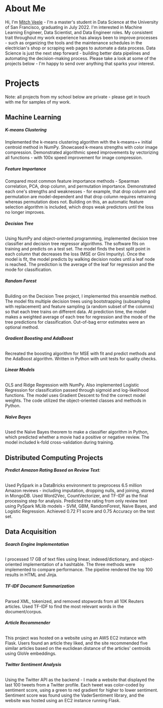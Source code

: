 # About Me

Hi, I'm [Mitch Veele](https://www.linkedin.com/in/mitch-veele/) - I'm a master's student in Data Science at the University of San Francisco, graduating in July 2022. I'm interested in Machine Learning Engineer, Data Scientist, and Data Engineer roles. My consistent trait throughout my work experience has always been to improve processes - such as organizing the tools and the maintenance schedules in the electrician's shop or scraping web pages to automate a data process. Data Science is just the next step forward - building better data pipelines and automating the decision-making process. Please take a look at some of the projects below - I'm happy to send over anything that sparks your interest.

# Projects
Note: all projects from my school below are private - please get in touch with me for samples of my work.  

## Machine Learning

##### **K-means Clustering**
Implemented the k-means clustering algorithm with the k-means++ initial centroid method in NumPy. Showcased k-means strengths with color image compression. Demonstrated algorithmic speed improvements by vectorizing all functions - with 100x speed improvement for image compression.

##### **Feature Importance**
Compared most common feature importance methods - Spearman correlation, PCA, drop column, and permutation importance. Demonstrated each one's strengths and weaknesses - for example, that drop column and permutation are model-dependent and that drop column requires retraining whereas permutation does not. Building on this, an automatic feature selection algorithm is included, which drops weak predictors until the loss no longer improves.

###### **Decision Tree**
Using NumPy and object-oriented programming, implemented decision tree classifier and decision tree regressor algorithms. The software fits on training and predicts on a test set. The model finds the best split point in each column that decreases the loss (MSE or Gini Impurity). Once the model is fit, the model predicts by walking decision nodes until a leaf node is reached. The prediction is the average of the leaf for regression and the mode for classification.

###### **Random Forest**
Building on the Decision Tree project, I implemented this ensemble method. The model fits multiple decision trees using bootstrapping (subsampling with replacement) and feature sampling (a random subset of the columns) so that each tree trains on different data. At prediction time, the model makes a weighted average of each tree for regression and the mode of the tree predictions for classification. Out-of-bag error estimates were an optional method.

###### **Gradient Boosting and AdaBoost**
Recreated the boosting algorithm for MSE with fit and predict methods and the AdaBoost algorithm. Written in Python with unit tests for quality checks.

###### **Linear Models**
OLS and Ridge Regression with NumPy. Also implemented Logistic Regression for classification passed through sigmoid and log-likelihood functions. The model uses Gradient Descent to find the correct model weights. The code utilized the object-oriented classes and methods in Python.

###### **Naïve Bayes**
Used the Naïve Bayes theorem to make a classifier algorithm in Python, which predicted whether a movie had a positive or negative review. The model included k-fold cross-validation during training.

## Distributed Computing Projects

###### **Predict Amazon Rating Based on Review Text**:
Used PySpark in a DataBricks environment to preprocess 6.5 million Amazon reviews - including imputation, dropping nulls, and joining, stored in MongoDB. Used Word2Vec, CountVectorizer, and TF-IDF as the final processing step for analysis. Predicted the rating from only review text using PySpark MLlib models - SVM, GBM, RandomForest, Naive Bayes, and Logistic Regression. Achieved 0.72 F1 score and 0.75 Accuracy on the test set.

## Data Acquisition

###### **Search Engine Implementation**
I processed 17 GB of text files using linear, indexed/dictionary, and object-oriented implementation of a hashtable. The three methods were implemented to compare performance. The pipeline rendered the top 100 results in HTML and Jinja.

###### **TF-IDF Document Summarization**
Parsed XML, tokenized, and removed stopwords from all 10K Reuters articles. Used TF-IDF to find the most relevant words in the document/corpus.

###### **Article Recommender**   
This project was hosted on a website using an AWS EC2 instance with Flask. Users found an article they liked, and the site recommended five similar articles based on the euclidean distance of the articles' centroids using GloVe embeddings.

###### **Twitter Sentiment Analysis**
Using the Twitter API as the backend - I made a website that displayed the last 100 tweets from a Twitter profile. Each tweet was color-coded by sentiment score, using a green to red gradient for higher to lower sentiment. Sentiment score was found using the VaderSentiment library, and the website was hosted using an EC2 instance running Flask. 
